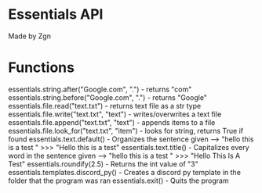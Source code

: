 # Essentials API
Made by Zgn

# Functions
essentials.string.after("Google.com", ".") - returns "com"
essentials.string.before("Google.com", ".") - returns "Google"
essentials.file.read("text.txt") - returns text file as a str type
essentials.file.write("text.txt", "text") - writes/overwrites a text file
essentials.file.append("text.txt", "text") - appends items to a file
essentials.file.look_for("text.txt", "item") - looks for string, returns True if found
essentials.text.default() - Organizes the sentence given --> "hello this is a test " >>> "Hello this is a test"
essentials.text.title()  - Capitalizes every word in the sentence given --> "hello this is a test " >>> "Hello This Is A Test"
essentials.roundify(2.5) - Returns the int value of "3"
essentials.templates.discord_py() - Creates a discord py template in the folder that the program was ran
essentials.exit() - Quits the program